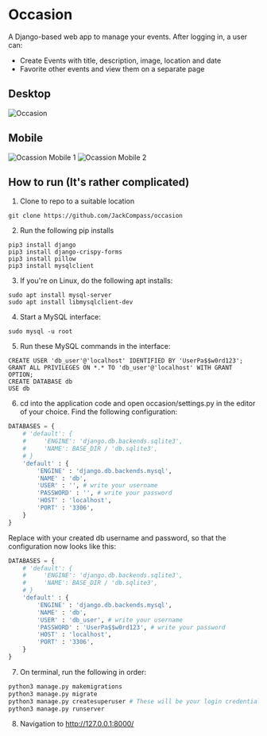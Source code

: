 # Occasion

A Django-based web app to manage your events. After logging in, a user can:
- Create Events with title, description, image, location and date
- Favorite other events and view them on a separate page

## Desktop
![Occasion](https://user-images.githubusercontent.com/22092047/131206548-3fcf61cc-6ed0-46de-b273-79b2e09c875b.png)

## Mobile
![Ocassion Mobile 1](https://user-images.githubusercontent.com/22092047/131215389-91270bfc-3f48-4d84-a759-a3f49db35cc9.png)
![Ocassion Mobile 2](https://user-images.githubusercontent.com/22092047/131215403-0266d277-cc7f-4be8-9ac2-927174dd9c54.png)


## How to run (It's rather complicated)
1. Clone to repo to a suitable location
```
git clone https://github.com/JackCompass/occasion
```
2. Run the following pip installs
```
pip3 install django
pip3 install django-crispy-forms
pip3 install pillow
pip3 install mysqlclient
```
3. If you're on Linux, do the following apt installs:
```
sudo apt install mysql-server
sudo apt install libmysqlclient-dev
```
4. Start a MySQL interface:
```
sudo mysql -u root
```
5. Run these MySQL commands in the interface:
```
CREATE USER 'db_user'@'localhost' IDENTIFIED BY 'UserPa$$w0rd123';
GRANT ALL PRIVILEGES ON *.* TO 'db_user'@'localhost' WITH GRANT OPTION;
CREATE DATABASE db
USE db
```
6. cd into the application code and open occasion/settings.py in the editor of your choice. Find the following configuration:
```python
DATABASES = {
    # 'default': {
    #     'ENGINE': 'django.db.backends.sqlite3',
    #     'NAME': BASE_DIR / 'db.sqlite3',
    # }
	'default' : {
		'ENGINE' : 'django.db.backends.mysql',
		'NAME' : 'db',
		'USER' : '', # write your username
		'PASSWORD' : '', # write your password
		'HOST' : 'localhost',
		'PORT' : '3306',
	}
}
```
Replace with your created db username and password, so that the configuration now looks like this:
```python
DATABASES = {
    # 'default': {
    #     'ENGINE': 'django.db.backends.sqlite3',
    #     'NAME': BASE_DIR / 'db.sqlite3',
    # }
	'default' : {
		'ENGINE' : 'django.db.backends.mysql',
		'NAME' : 'db',
		'USER' : 'db_user', # write your username
		'PASSWORD' : 'UserPa$$w0rd123', # write your password
		'HOST' : 'localhost',
		'PORT' : '3306',
	}
}
```

7. On terminal, run the following in order:
```bash
python3 manage.py makemigrations
python3 manage.py migrate
python3 manage.py createsuperuser # These will be your login credentials for the website
python3 manage.py runserver
```
8. Navigation to http://127.0.0.1:8000/
